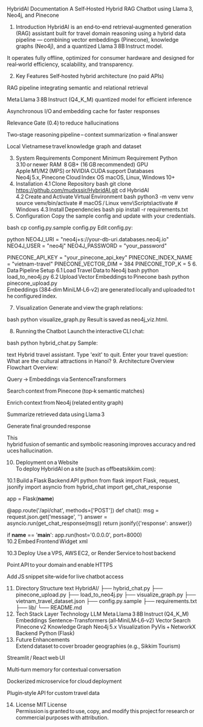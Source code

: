 HybridAI Documentation
A Self‑Hosted Hybrid RAG Chatbot using Llama 3, Neo4j, and Pinecone

1. Introduction
HybridAI is an end‑to‑end retrieval‑augmented generation (RAG) assistant built for travel domain reasoning using a hybrid data pipeline — combining vector embeddings (Pinecone), knowledge graphs (Neo4j), and a quantized Llama 3 8B Instruct model.

It operates fully offline, optimized for consumer hardware and designed for real‑world efficiency, scalability, and transparency.

2. Key Features
Self‑hosted hybrid architecture (no paid APIs)

RAG pipeline integrating semantic and relational retrieval

Meta Llama 3 8B Instruct (Q4_K_M) quantized model for efficient inference

Asynchronous I/O and embedding cache for faster responses

Relevance Gate (0.4) to reduce hallucinations

Two‑stage reasoning pipeline – context summarization → final answer

Local Vietnamese travel knowledge graph and dataset

3. System Requirements
Component	Minimum Requirement
Python	3.10 or newer
RAM	 8 GB+ (16 GB recommended)
GPU	Apple M1/M2 (MPS) or NVIDIA CUDA support
Databases	Neo4j 5.x, Pinecone Cloud Index
OS	macOS, Linux, Windows 10+
4. Installation
4.1 Clone Repository
bash
git clone https://github.com/mudxssir/HybridAI.git
cd HybridAI
4.2 Create and Activate Virtual Environment
bash
python3 -m venv venv
source venv/bin/activate        # macOS / Linux
venv\Scripts\activate           # Windows
4.3 Install Dependencies
bash
pip install -r requirements.txt
5. Configuration
Copy the sample config and update with your credentials.

bash
cp config.py.sample config.py
Edit config.py:

python
NEO4J_URI = "neo4j+s://your-db-uri.databases.neo4j.io"
NEO4J_USER = "neo4j"
NEO4J_PASSWORD = "your_password"

PINECONE_API_KEY = "your_pinecone_api_key"
PINECONE_INDEX_NAME = "vietnam-travel"
PINECONE_VECTOR_DIM = 384
PINECONE_TOP_K = 5
6. Data Pipeline Setup
6.1 Load Travel Data to Neo4j
bash
python load_to_neo4j.py
6.2 Upload Vector Embeddings to Pinecone
bash
python pinecone_upload.py
Embeddings (384‑dim MiniLM‑L6‑v2) are generated locally and uploaded to the configured index.

7. Visualization
Generate and view the graph relations:

bash
python visualize_graph.py
Result is saved as neo4j_viz.html.

8. Running the Chatbot
Launch the interactive CLI chat:

bash
python hybrid_chat.py
Sample:

text
Hybrid travel assistant. Type 'exit' to quit.
Enter your travel question: What are the cultural attractions in Hanoi?
9. Architecture Overview
Flowchart Overview:

Query → Embeddings via SentenceTransformers

Search context from Pinecone (top‑k semantic matches)

Enrich context from Neo4j (related entity graph)

Summarize retrieved data using Llama 3

Generate final grounded response

This hybrid fusion of semantic and symbolic reasoning improves accuracy and reduces hallucination.

10. Deployment on a Website
To deploy HybridAI on a site (such as offbeatsikkim.com):

10.1 Build a Flask Backend API
python
from flask import Flask, request, jsonify
import asyncio
from hybrid_chat import get_chat_response

app = Flask(__name__)

@app.route('/api/chat', methods=['POST'])
def chat():
    msg = request.json.get('message', '')
    answer = asyncio.run(get_chat_response(msg))
    return jsonify({'response': answer})

if __name__ == '__main__':
    app.run(host='0.0.0.0', port=8000)
10.2 Embed Frontend Widget
xml
<div id="chatbox"></div>
<script>
async function sendMessage(msg){
  const res = await fetch("https://your-domain.com/api/chat",{
    method:"POST",
    headers:{"Content-Type":"application/json"},
    body:JSON.stringify({message:msg})
  });
  const data = await res.json();
  console.log(data.response);
}
</script>
10.3 Deploy
Use a VPS, AWS EC2, or Render Service to host backend

Point API to your domain and enable HTTPS

Add JS snippet site‑wide for live chatbot access

11. Directory Structure
text
HybridAI/
├── hybrid_chat.py
├── pinecone_upload.py
├── load_to_neo4j.py
├── visualize_graph.py
├── vietnam_travel_dataset.json
├── config.py.sample
├── requirements.txt
├── lib/
└── README.md
12. Tech Stack
Layer	Technology
LLM	Meta Llama 3 8B Instruct (Q4_K_M)
Embeddings	Sentence‑Transformers (all‑MiniLM‑L6‑v2)
Vector Search	Pinecone v2
Knowledge Graph	Neo4j 5.x
Visualization	PyVis + NetworkX
Backend	Python (Flask)
13. Future Enhancements
Extend dataset to cover broader geographies (e.g., Sikkim Tourism)

Streamlit / React web UI

Multi‑turn memory for contextual conversation

Dockerized microservice for cloud deployment

Plugin‑style API for custom travel data

14. License
MIT License
Permission is granted to use, copy, and modify this project for research or commercial purposes with attribution.
